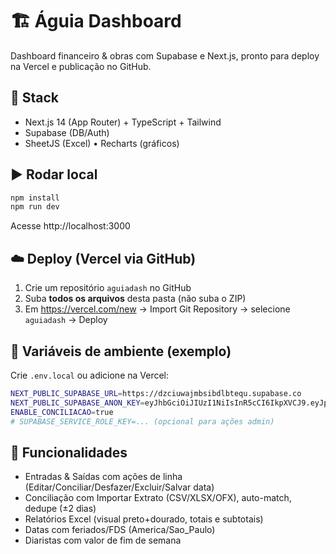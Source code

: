 # 🏗️ Águia Dashboard

Dashboard financeiro & obras com Supabase e Next.js, pronto para deploy na Vercel e publicação no GitHub.

## 🚀 Stack
- Next.js 14 (App Router) + TypeScript + Tailwind
- Supabase (DB/Auth)
- SheetJS (Excel) • Recharts (gráficos)

## ▶️ Rodar local
```bash
npm install
npm run dev
```
Acesse http://localhost:3000

## ☁️ Deploy (Vercel via GitHub)
1. Crie um repositório `aguiadash` no GitHub
2. Suba **todos os arquivos** desta pasta (não suba o ZIP)
3. Em https://vercel.com/new → Import Git Repository → selecione `aguiadash` → Deploy

## 🔑 Variáveis de ambiente (exemplo)
Crie `.env.local` ou adicione na Vercel:
```bash
NEXT_PUBLIC_SUPABASE_URL=https://dzciuwajmbsibdlbtequ.supabase.co
NEXT_PUBLIC_SUPABASE_ANON_KEY=eyJhbGciOiJIUzI1NiIsInR5cCI6IkpXVCJ9.eyJpc3MiOiJzdXBhYmFzZSIsInJlZiI6ImR6Y2l1d2FqbWJzaWJkbGJ0ZXF1Iiwicm9sZSI6ImFub24iLCJpYXQiOjE3NjEwNTg1MzEsImV4cCI6MjA3NjYzNDUzMX0.v376Cp-8IvsMfAmYQnEYeYdsEabascBWGUcWjVaCj-M
ENABLE_CONCILIACAO=true
# SUPABASE_SERVICE_ROLE_KEY=... (opcional para ações admin)
```

## 🧩 Funcionalidades
- Entradas & Saídas com ações de linha (Editar/Conciliar/Desfazer/Excluir/Salvar data)
- Conciliação com Importar Extrato (CSV/XLSX/OFX), auto-match, dedupe (±2 dias)
- Relatórios Excel (visual preto+dourado, totais e subtotais)
- Datas com feriados/FDS (America/Sao_Paulo)
- Diaristas com valor de fim de semana
